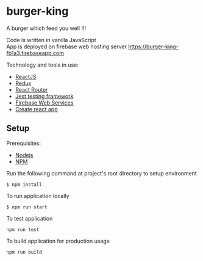 # burger-king
A burger which feed you well !!!

Code is written in vanilla JavaScript</br>
App is deployed on firebase web hosting server https://burger-king-fb1a3.firebaseapp.com

Technology and tools in use: 

- [ReactJS](https://reactjs.org)
- [Redux](https://redux.js.org)
- [React Router](https://reacttraining.com/react-router)
- [Jest testing framework](http://jestjs.io/docs/en)
- [Firebase Web Services](https://firebase.google.com)
- [Create react app](https://create-react-app.dev)

## Setup

Prerequisites: 

- [Nodejs](https://nodejs.org/en/)
- [NPM](https://www.npmjs.com)

Run the following command at project's root directory to setup environment

```shell script
$ npm install
```

To run application locally

```shell script
$ npm run start
```

To test application

```shell script
npm run test
```

To build application for production usage
```shell script
npm run build
```
